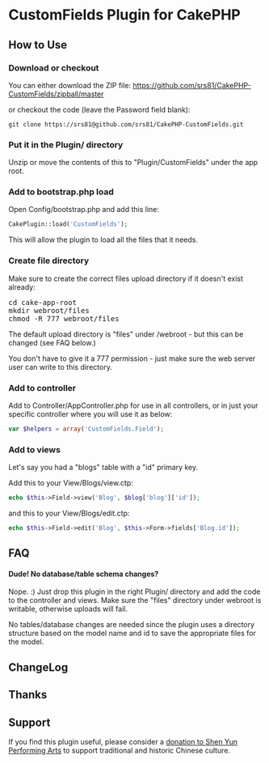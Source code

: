 # CustomFields Plugin for CakePHP


## How to Use

### Download or checkout

You can either download the ZIP file:
https://github.com/srs81/CakePHP-CustomFields/zipball/master

or checkout the code (leave the Password field blank):

```
git clone https://srs81@github.com/srs81/CakePHP-CustomFields.git
```

### Put it in the Plugin/ directory

Unzip or move the contents of this to "Plugin/CustomFields" under
the app root.

### Add to bootstrap.php load

Open Config/bootstrap.php and add this line:

```php
CakePlugin::load('CustomFields');
```

This will allow the plugin to load all the files that it needs.

### Create file directory

Make sure to create the correct files upload directory if it doesn't
exist already:
<pre>
cd cake-app-root
mkdir webroot/files
chmod -R 777 webroot/files
</pre>

The default upload directory is "files" under /webroot - but this can
be changed (see FAQ below.) 

You don't have to give it a 777 permission - just make sure the web 
server user can write to this directory.

### Add to controller 

Add to Controller/AppController.php for use in all controllers, or 
in just your specific controller where you will use it as below:

```php
var $helpers = array('CustomFields.Field');
```

### Add to views

Let's say you had a "blogs" table with a "id" primary key.

Add this to your View/Blogs/view.ctp:

```php
echo $this->Field->view('Blog', $blog['blog']['id']);
```

and this to your View/Blogs/edit.ctp:

```php
echo $this->Field->edit('Blog', $this->Form->fields['Blog.id']);
```

## FAQ

#### Dude! No database/table schema changes?

Nope. :) Just drop this plugin in the right Plugin/ directory and add 
the code to the controller and views. Make sure the "files" directory
under webroot is writable, otherwise uploads will fail.

No tables/database changes are needed since the plugin uses a directory
structure based on the model name and id to save the appropriate files
 for the model.

## ChangeLog

## Thanks

## Support

If you find this plugin useful, please consider a [donation to Shen
Yun Performing Arts](https://www.shenyunperformingarts.org/support)
to support traditional and historic Chinese culture.


